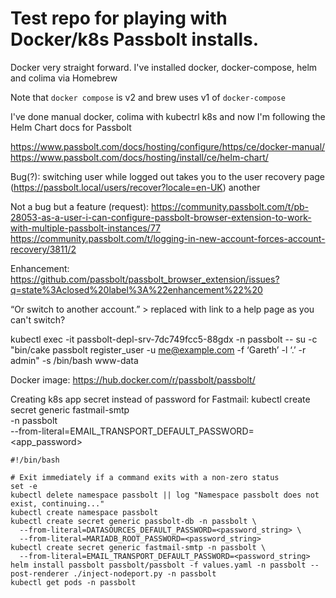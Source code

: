 # Test repo for playing with Docker/k8s Passbolt installs.

Docker very straight forward.
I've installed docker, docker-compose, helm and colima via Homebrew

Note that `docker compose` is v2 and brew uses v1 of `docker-compose`

I've done manual docker, colima with kubectrl k8s and now I'm following the Helm Chart docs for Passbolt

https://www.passbolt.com/docs/hosting/configure/https/ce/docker-manual/
https://www.passbolt.com/docs/hosting/install/ce/helm-chart/


Bug(?): switching user while logged out takes you to the user recovery page (https://passbolt.local/users/recover?locale=en-UK)
another

Not a bug but a feature (request): https://community.passbolt.com/t/pb-28053-as-a-user-i-can-configure-passbolt-browser-extension-to-work-with-multiple-passbolt-instances/77
https://community.passbolt.com/t/logging-in-new-account-forces-account-recovery/3811/2

Enhancement: https://github.com/passbolt/passbolt_browser_extension/issues?q=state%3Aclosed%20label%3A%22enhancement%22%20

“Or switch to another account.” > replaced with link to a help page as you can't switch?

kubectl exec -it passbolt-depl-srv-7dc749fcc5-88gdx -n passbolt -- su -c "bin/cake passbolt register_user -u me@example.com -f ‘Gareth’ -l ‘.’ -r admin" -s /bin/bash www-data

Docker image: https://hub.docker.com/r/passbolt/passbolt/

Creating k8s app secret instead of password for Fastmail:
kubectl create secret generic fastmail-smtp \
  -n passbolt \
  --from-literal=EMAIL_TRANSPORT_DEFAULT_PASSWORD=<app_password>

```
#!/bin/bash

# Exit immediately if a command exits with a non-zero status
set -e
kubectl delete namespace passbolt || log "Namespace passbolt does not exist, continuing..."
kubectl create namespace passbolt
kubectl create secret generic passbolt-db -n passbolt \
  --from-literal=DATASOURCES_DEFAULT_PASSWORD=<password_string> \
  --from-literal=MARIADB_ROOT_PASSWORD=<password_string>
kubectl create secret generic fastmail-smtp -n passbolt \
  --from-literal=EMAIL_TRANSPORT_DEFAULT_PASSWORD=<password_string>
helm install passbolt passbolt/passbolt -f values.yaml -n passbolt --post-renderer ./inject-nodeport.py -n passbolt
kubectl get pods -n passbolt
```